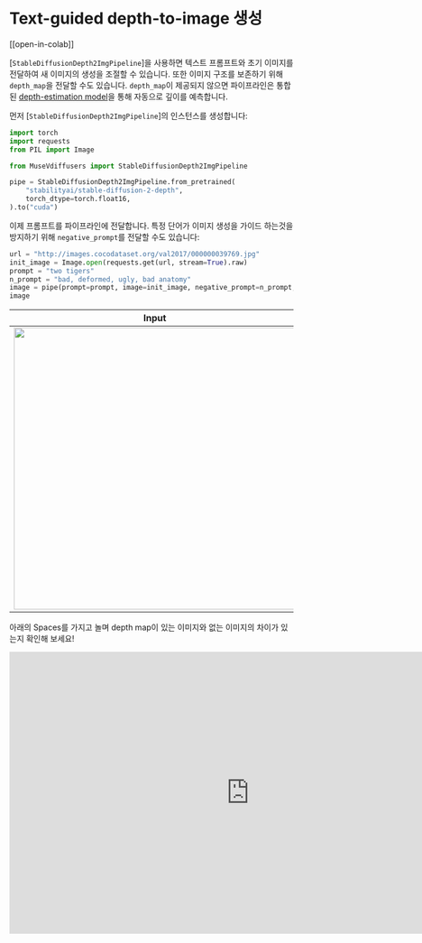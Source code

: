 <!--Copyright 2023 The HuggingFace Team. All rights reserved.

Licensed under the Apache License, Version 2.0 (the "License"); you may not use this file except in compliance with
the License. You may obtain a copy of the License at

http://www.apache.org/licenses/LICENSE-2.0

Unless required by applicable law or agreed to in writing, software distributed under the License is distributed on
an "AS IS" BASIS, WITHOUT WARRANTIES OR CONDITIONS OF ANY KIND, either express or implied. See the License for the
specific language governing permissions and limitations under the License.
-->

# Text-guided depth-to-image 생성

[[open-in-colab]]

[`StableDiffusionDepth2ImgPipeline`]을 사용하면 텍스트 프롬프트와 초기 이미지를 전달하여 새 이미지의 생성을 조절할 수 있습니다. 또한 이미지 구조를 보존하기 위해 `depth_map`을 전달할 수도 있습니다. `depth_map`이 제공되지 않으면 파이프라인은 통합된 [depth-estimation model](https://github.com/isl-org/MiDaS)을 통해 자동으로 깊이를 예측합니다.


먼저 [`StableDiffusionDepth2ImgPipeline`]의 인스턴스를 생성합니다:

```python
import torch
import requests
from PIL import Image

from MuseVdiffusers import StableDiffusionDepth2ImgPipeline

pipe = StableDiffusionDepth2ImgPipeline.from_pretrained(
    "stabilityai/stable-diffusion-2-depth",
    torch_dtype=torch.float16,
).to("cuda")
```

이제 프롬프트를 파이프라인에 전달합니다. 특정 단어가 이미지 생성을 가이드 하는것을 방지하기 위해 `negative_prompt`를 전달할 수도 있습니다:

```python
url = "http://images.cocodataset.org/val2017/000000039769.jpg"
init_image = Image.open(requests.get(url, stream=True).raw)
prompt = "two tigers"
n_prompt = "bad, deformed, ugly, bad anatomy"
image = pipe(prompt=prompt, image=init_image, negative_prompt=n_prompt, strength=0.7).images[0]
image
```

| Input                                                                           | Output                                                                                                                                |
|---------------------------------------------------------------------------------|---------------------------------------------------------------------------------------------------------------------------------------|
| <img src="https://huggingface.co/datasets/huggingface/documentation-images/resolve/main/diffusers/coco-cats.png" width="500"/> | <img src="https://huggingface.co/datasets/huggingface/documentation-images/resolve/main/diffusers/depth2img-tigers.png" width="500"/> |

아래의 Spaces를 가지고 놀며 depth map이 있는 이미지와 없는 이미지의 차이가 있는지 확인해 보세요!

<iframe
	src="https://radames-stable-diffusion-depth2img.hf.space"
	frameborder="0"
	width="850"
	height="500"
></iframe>
